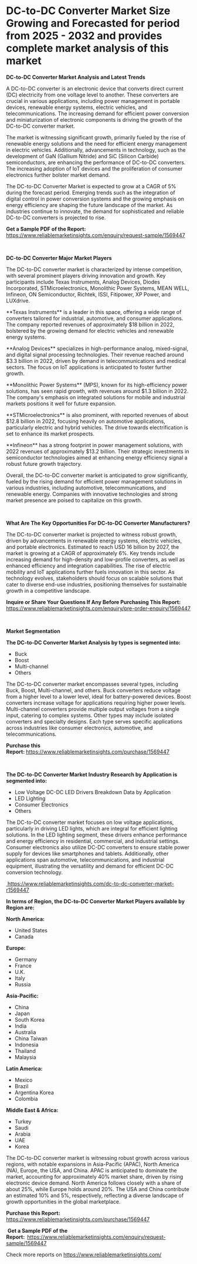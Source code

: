 <p><h1>DC-to-DC Converter Market Size Growing and Forecasted for period from 2025 - 2032 and provides complete market analysis of this market</h1></p><p><strong>DC-to-DC Converter Market Analysis and Latest Trends</strong></p>
<p><p>A DC-to-DC converter is an electronic device that converts direct current (DC) electricity from one voltage level to another. These converters are crucial in various applications, including power management in portable devices, renewable energy systems, electric vehicles, and telecommunications. The increasing demand for efficient power conversion and miniaturization of electronic components is driving the growth of the DC-to-DC converter market.</p><p>The market is witnessing significant growth, primarily fueled by the rise of renewable energy solutions and the need for efficient energy management in electric vehicles. Additionally, advancements in technology, such as the development of GaN (Gallium Nitride) and SiC (Silicon Carbide) semiconductors, are enhancing the performance of DC-to-DC converters. The increasing adoption of IoT devices and the proliferation of consumer electronics further bolster market demand.</p><p>The DC-to-DC Converter Market is expected to grow at a CAGR of 5% during the forecast period. Emerging trends such as the integration of digital control in power conversion systems and the growing emphasis on energy efficiency are shaping the future landscape of the market. As industries continue to innovate, the demand for sophisticated and reliable DC-to-DC converters is projected to rise.</p></p>
<p><strong>Get a Sample PDF of the Report:&nbsp;</strong> <a href="https://www.reliablemarketinsights.com/enquiry/request-sample/1569447?utm_campaign=3264&utm_medium=2&utm_source=Github&utm_content=ia&utm_term=25032025&utm_id=dc-to-dc-converter">https://www.reliablemarketinsights.com/enquiry/request-sample/1569447</a></p>
<p>&nbsp;</p>
<p><strong>DC-to-DC Converter Major Market Players</strong></p>
<p><p>The DC-to-DC converter market is characterized by intense competition, with several prominent players driving innovation and growth. Key participants include Texas Instruments, Analog Devices, Diodes Incorporated, STMicroelectronics, Monolithic Power Systems, MEAN WELL, Infineon, ON Semiconductor, Richtek, ISSI, Fitipower, XP Power, and LUXdrive.</p><p>**Texas Instruments** is a leader in this space, offering a wide range of converters tailored for industrial, automotive, and consumer applications. The company reported revenues of approximately $18 billion in 2022, bolstered by the growing demand for electric vehicles and renewable energy systems.</p><p>**Analog Devices** specializes in high-performance analog, mixed-signal, and digital signal processing technologies. Their revenue reached around $3.3 billion in 2022, driven by demand in telecommunications and medical sectors. The focus on IoT applications is anticipated to foster further growth.</p><p>**Monolithic Power Systems** (MPS), known for its high-efficiency power solutions, has seen rapid growth, with revenues around $1.3 billion in 2022. The company's emphasis on integrated solutions for mobile and industrial markets positions it well for future expansion.</p><p>**STMicroelectronics** is also prominent, with reported revenues of about $12.8 billion in 2022, focusing heavily on automotive applications, particularly electric and hybrid vehicles. The drive towards electrification is set to enhance its market prospects.</p><p>**Infineon** has a strong footprint in power management solutions, with 2022 revenues of approximately $13.2 billion. Their strategic investments in semiconductor technologies aimed at enhancing energy efficiency signal a robust future growth trajectory.</p><p>Overall, the DC-to-DC converter market is anticipated to grow significantly, fueled by the rising demand for efficient power management solutions in various industries, including automotive, telecommunications, and renewable energy. Companies with innovative technologies and strong market presence are poised to capitalize on this growth.</p></p>
<p>&nbsp;</p>
<p><strong>What Are The Key Opportunities For DC-to-DC Converter Manufacturers?</strong></p>
<p><p>The DC-to-DC converter market is projected to witness robust growth, driven by advancements in renewable energy systems, electric vehicles, and portable electronics. Estimated to reach USD 16 billion by 2027, the market is growing at a CAGR of approximately 6%. Key trends include increasing demand for high-density and low-profile converters, as well as enhanced efficiency and integration capabilities. The rise of electric mobility and IoT applications further fuels innovation in this sector. As technology evolves, stakeholders should focus on scalable solutions that cater to diverse end-use industries, positioning themselves for sustainable growth in a competitive landscape.</p></p>
<p><strong>Inquire or Share Your Questions If Any Before Purchasing This Report:</strong> <a href="https://www.reliablemarketinsights.com/enquiry/pre-order-enquiry/1569447?utm_campaign=3264&utm_medium=2&utm_source=Github&utm_content=ia&utm_term=25032025&utm_id=dc-to-dc-converter">https://www.reliablemarketinsights.com/enquiry/pre-order-enquiry/1569447</a></p>
<p>&nbsp;</p>
<p><strong>Market Segmentation</strong></p>
<p><strong>The DC-to-DC Converter Market Analysis by types is segmented into:</strong></p>
<p><ul><li>Buck</li><li>Boost</li><li>Multi-channel</li><li>Others</li></ul></p>
<p><p>The DC-to-DC converter market encompasses several types, including Buck, Boost, Multi-channel, and others. Buck converters reduce voltage from a higher level to a lower level, ideal for battery-powered devices. Boost converters increase voltage for applications requiring higher power levels. Multi-channel converters provide multiple output voltages from a single input, catering to complex systems. Other types may include isolated converters and specialty designs. Each type serves specific applications across industries like consumer electronics, automotive, and telecommunications.</p></p>
<p><strong>Purchase this Report:&nbsp;</strong><a href="https://www.reliablemarketinsights.com/purchase/1569447?utm_campaign=3264&utm_medium=2&utm_source=Github&utm_content=ia&utm_term=25032025&utm_id=dc-to-dc-converter">https://www.reliablemarketinsights.com/purchase/1569447</a></p>
<p>&nbsp;</p>
<p><strong>The DC-to-DC Converter Market Industry Research by Application is segmented into:</strong></p>
<p><ul><li>Low Voltage DC-DC LED Drivers Breakdown Data by Application</li><li>LED Lighting</li><li>Consumer Electronics</li><li>Others</li></ul></p>
<p><p>The DC-to-DC converter market focuses on low voltage applications, particularly in driving LED lights, which are integral for efficient lighting solutions. In the LED lighting segment, these drivers enhance performance and energy efficiency in residential, commercial, and industrial settings. Consumer electronics also utilize DC-DC converters to ensure stable power supply for devices like smartphones and tablets. Additionally, other applications span automotive, telecommunications, and industrial equipment, illustrating the versatility and demand for efficient DC-DC conversion technology.</p></p>
<p><a href="https://www.reliablemarketinsights.com/dc-to-dc-converter-market-r1569447?utm_campaign=3264&utm_medium=2&utm_source=Github&utm_content=ia&utm_term=25032025&utm_id=dc-to-dc-converter">&nbsp;https://www.reliablemarketinsights.com/dc-to-dc-converter-market-r1569447</a></p>
<p><strong>In terms of Region, the DC-to-DC Converter Market Players available by Region are:</strong></p>
<p>
    <p> <strong> North America: </strong>
        <ul>
            <li>United States</li>
            <li>Canada</li>
        </ul>
        </p> 
    <p> <strong> Europe: </strong>
        <ul>
            <li>Germany</li>
            <li>France</li>
            <li>U.K.</li>
            <li>Italy</li>
            <li>Russia</li>
        </ul>
        </p> 
    <p> <strong> Asia-Pacific: </strong>
        <ul>
            <li>China</li>
            <li>Japan</li>
            <li>South Korea</li>
            <li>India</li>
            <li>Australia</li>
            <li>China Taiwan</li>
            <li>Indonesia</li>
            <li>Thailand</li>
            <li>Malaysia</li>
        </ul>
        </p> 
    <p> <strong> Latin America: </strong>
        <ul>
            <li>Mexico</li>
            <li>Brazil</li>
            <li>Argentina Korea</li>
            <li>Colombia</li>
        </ul>
        </p> 
    <p> <strong> Middle East & Africa: </strong>
        <ul>
            <li>Turkey</li>
            <li>Saudi</li>
            <li>Arabia</li>
            <li>UAE</li>
            <li>Korea</li>
        </ul>
    </p>
    </p>
<p><p>The DC-to-DC converter market is witnessing robust growth across various regions, with notable expansions in Asia-Pacific (APAC), North America (NA), Europe, the USA, and China. APAC is anticipated to dominate the market, accounting for approximately 40% market share, driven by rising electronic device demand. North America follows closely with a share of about 25%, while Europe holds around 20%. The USA and China contribute an estimated 10% and 5%, respectively, reflecting a diverse landscape of growth opportunities in the global marketplace.</p></p>
<p><strong>Purchase this Report: </strong><a href="https://www.reliablemarketinsights.com/purchase/1569447?utm_campaign=3264&utm_medium=2&utm_source=Github&utm_content=ia&utm_term=25032025&utm_id=dc-to-dc-converter">https://www.reliablemarketinsights.com/purchase/1569447</a></p>
<p>&nbsp;<strong>Get a Sample PDF of the Report:&nbsp;&nbsp;</strong><a href="https://www.reliablemarketinsights.com/enquiry/request-sample/1569447?utm_campaign=3264&utm_medium=2&utm_source=Github&utm_content=ia&utm_term=25032025&utm_id=dc-to-dc-converter">https://www.reliablemarketinsights.com/enquiry/request-sample/1569447</a></p>
<p><strong></strong></p>
<p>Check more reports on <a href="https://www.reliablemarketinsights.com/?utm_campaign=3264&utm_medium=2&utm_source=Github&utm_content=ia&utm_term=25032025&utm_id=dc-to-dc-converter">https://www.reliablemarketinsights.com/</a></p>